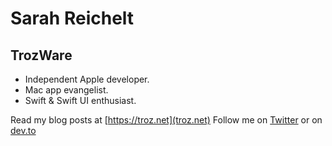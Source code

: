 # Sarah Reichelt
## TrozWare

- Independent Apple developer.
- Mac app evangelist.
- Swift & Swift UI enthusiast.

Read my blog posts at [https://troz.net](troz.net)
Follow me on [Twitter](https://twitter.com/trozware) or on [dev.to](https://dev.to/trozware)
